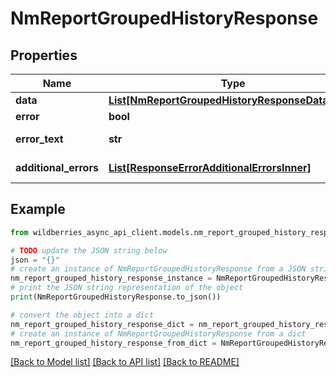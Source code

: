 # NmReportGroupedHistoryResponse


## Properties

Name | Type | Description | Notes
------------ | ------------- | ------------- | -------------
**data** | [**List[NmReportGroupedHistoryResponseDataInner]**](NmReportGroupedHistoryResponseDataInner.md) |  | [optional] 
**error** | **bool** | Флаг ошибки | [optional] 
**error_text** | **str** | Описание ошибки | [optional] 
**additional_errors** | [**List[ResponseErrorAdditionalErrorsInner]**](ResponseErrorAdditionalErrorsInner.md) | Дополнительные ошибки | [optional] 

## Example

```python
from wildberries_async_api_client.models.nm_report_grouped_history_response import NmReportGroupedHistoryResponse

# TODO update the JSON string below
json = "{}"
# create an instance of NmReportGroupedHistoryResponse from a JSON string
nm_report_grouped_history_response_instance = NmReportGroupedHistoryResponse.from_json(json)
# print the JSON string representation of the object
print(NmReportGroupedHistoryResponse.to_json())

# convert the object into a dict
nm_report_grouped_history_response_dict = nm_report_grouped_history_response_instance.to_dict()
# create an instance of NmReportGroupedHistoryResponse from a dict
nm_report_grouped_history_response_from_dict = NmReportGroupedHistoryResponse.from_dict(nm_report_grouped_history_response_dict)
```
[[Back to Model list]](../README.md#documentation-for-models) [[Back to API list]](../README.md#documentation-for-api-endpoints) [[Back to README]](../README.md)


